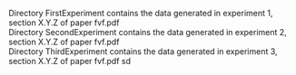 Directory FirstExperiment contains the data generated in experiment 1, section X.Y.Z of paper fvf.pdf                            
Directory SecondExperiment contains the data generated in experiment 2, section X.Y.Z of paper fvf.pdf               
Directory ThirdExperiment contains the data generated in experiment 3, section X.Y.Z of paper fvf.pdf
sd
                                                                                                                                                           
                                                                                                                                                                            
